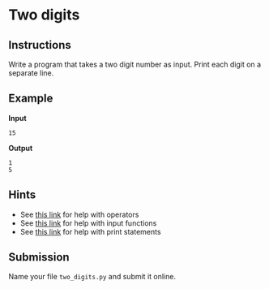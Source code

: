 # Two digits

## Instructions
Write a program that takes a two digit number as input. Print each digit on a separate line.

## Example
**Input**
```
15
```

**Output**
```
1
5
```

## Hints
* See [this link](https://www.w3schools.com/python/python_operators.asp) for help with operators
* See [this link](https://www.w3schools.com/python/ref_func_input.asp) for help with input functions
* See [this link](https://www.w3schools.com/python/ref_func_print.asp) for help with print statements

## Submission
Name your file `two_digits.py` and submit it online.
